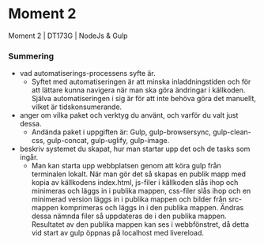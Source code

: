 # Moment 2
Moment 2 | DT173G | NodeJs &amp; Gulp


### Summering 
- vad automatiserings-processens syfte är.
  - Syftet med automatiseringen är att minska inladdningstiden och för att lättare kunna navigera när man ska göra ändringar i källkoden. Själva automatiseringen i sig är för att inte behöva göra det manuellt, vilket är tidskonsumerande.
- anger om vilka paket och verktyg du använt, och varför du valt just dessa.
  - Andända paket i uppgiften är: Gulp, gulp-browsersync, gulp-clean-css, gulp-concat, gulp-uglify, gulp-image.
- beskriv systemet du skapat, hur man startar upp det och de tasks som ingår.
  - Man kan starta upp webbplatsen genom att köra gulp från terminalen lokalt. När man gör det så skapas en publik mapp med kopia av källkodens index.html, js-filer i källkoden slås ihop och minimeras och läggs in i publika mappen, css-filer slås ihop och en minimerad version läggs in i publika mappen och bilder från src-mappen komprimeras och läggs in i den publika mappen. Ändras dessa nämnda filer så uppdateras de i den publika mappen. Resultatet av den publika mappen kan ses i webbfönstret, då detta vid start av gulp öppnas på localhost med livereload.
